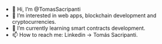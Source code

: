 - 👋 Hi, I’m @TomasSacripanti
- 👀 I’m interested in web apps, blockchain development and cryptocurrencies.
- 🌱 I’m currently learning smart contracts development.
- 📫 How to reach me: Linkedin -> Tomás Sacripanti.

<!---
TomasSacripanti/TomasSacripanti is a ✨ special ✨ repository because its `README.md` (this file) appears on your GitHub profile.
You can click the Preview link to take a look at your changes.
--->
